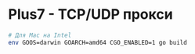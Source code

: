 # Plus7 - TCP/UDP прокси

```sh
# Для Mac на Intel
env GOOS=darwin GOARCH=amd64 CGO_ENABLED=1 go build
```
